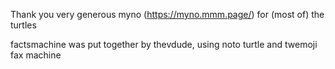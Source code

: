 Thank you very generous myno (https://myno.mmm.page/) for (most of) the turtles

factsmachine was put together by thevdude, using noto turtle and twemoji fax machine
